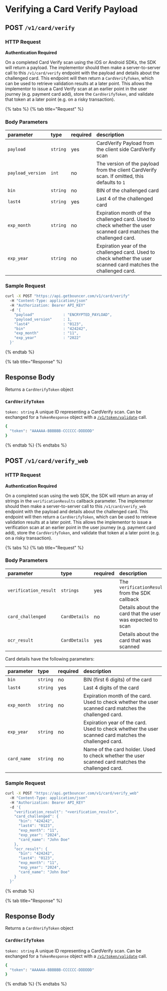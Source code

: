 # Verifying a Card Verify Payload

## **POST `/v1/card/verify`**

### HTTP Request

**Authentication Required**

On a completed Card Verify scan using the iOS or Android SDKs, the SDK will return a payload. The implementor should then make a server-to-server call to this `/v1/card/verify` endpoint with the payload and details about the challenged card. This endpoint will then return a `CardVerifyToken`, which can be used to retrieve validation results at a later point. This allows the implementor to issue a Card Verify scan at an earlier point in the user journey \(e.g. payment card add\), store the `CardVerifyToken`, and validate that token at a later point \(e.g. on a risky transaction\).

{% tabs %}
{% tab title="Request" %}
### Body Parameters

| parameter | type | required | description |
| :--- | :--- | :--- | :--- |
| `payload` | `string` | yes | CardVerify Payload from the client side CardVerify scan |
| `payload_version` | `int` | no | The version of the payload from the client CardVerify scan. If omitted, this defaults to `1` |
| `bin` | `string` | no | BIN of the challenged card |
| `last4` | `string` | yes | Last 4 of the challenged card |
| `exp_month` | `string` | no | Expiration month of the challenged card. Used to check whether the user scanned card matches the challenged card. |
| `exp_year` | `string` | no | Expiration year of the challenged card. Used to check whether the user scanned card matches the challenged card. |

### Sample Request

```bash
curl -X POST "https://api.getbouncer.com/v1/card/verify"
  -H "Content-Type: application/json"
  -H "Authorization: Bearer API_KEY"
  -d '{
    "payload"             : "ENCRYPTED_PAYLOAD",
    "payload_version"     : 1,
    "last4"               : "0123",
    "bin"                 : "424242",
    "exp_month"           : "11",
    "exp_year"            : "2022"
  }'
```
{% endtab %}

{% tab title="Response" %}
## Response Body

Returns a `CardVerifyToken` object

### `CardVerifyToken`

`token: string` A unique ID representing a CardVerify scan. Can be exchanged for a `TokenResponse` object with a [`/v1/token/validate`](https://docs.google.com/document/d/1zPc-20khzrr0VZ5gcohaso7JYx9MChHk1i5sahyOfpo/edit#) call.

```bash
{
  "token": "AAAAAA-BBBBBB-CCCCCC-DDDDDD"
}
```
{% endtab %}
{% endtabs %}

## **POST `/v1/card/verify_web`**

### HTTP Request

**Authentication Required**

On a completed scan using the web SDK, the SDK will return an array of strings in the `verificationResults` callback parameter. The implementor should then make a server-to-server call to this `/v1/card/verify_web` endpoint with the payload and details about the challenged card. This endpoint will then return a `CardVerifyToken`, which can be used to retrieve validation results at a later point. This allows the implementor to issue a verification scan at an earlier point in the user journey \(e.g. payment card add\), store the `CardVerifyToken`, and validate that token at a later point \(e.g. on a risky transaction\).

{% tabs %}
{% tab title="Request" %}
### Body Parameters

| parameter | type | required | description |
| :--- | :--- | :--- | :--- |
| `verification_result` | `strings` | yes | The `verificationResult` from the SDK callback |
| `card_challenged` | `CardDetails` | no | Details about the card that the user was expected to scan |
| `ocr_result` | `CardDetails` | yes | Details about the card that was scanned |

Card details have the following parameters:

| parameter | type | required | description |
| :--- | :--- | :--- | :--- |
| `bin` | `string` | no | BIN \(first 6 digits\) of the card |
| `last4` | `string` | yes | Last 4 digits of the card |
| `exp_month` | `string` | no | Expiration month of the card. Used to check whether the user scanned card matches the challenged card. |
| `exp_year` | `string` | no | Expiration year of the card. Used to check whether the user scanned card matches the challenged card. |
| `card_name` | `string` | no | Name of the card holder. Used to check whether the user scanned card matches the challenged card. |

### Sample Request

```bash
curl -X POST "https://api.getbouncer.com/v1/card/verify_web"
  -H "Content-Type: application/json"
  -H "Authorization: Bearer API_KEY"
  -d '{
    "verification_result": "<verification_result>",
    "card_challenged": {
      "bin": "424242",
      "last4": "0123",
      "exp_month": "11",
      "exp_year": "2024",
      "card_name": "John Doe"
    },
    "ocr_result": {
      "bin": "424242",
      "last4": "0123",
      "exp_month": "11",
      "exp_year": "2024",
      "card_name": "John Doe"
    }
  }'
```
{% endtab %}

{% tab title="Response" %}
## Response Body

Returns a `CardVerifyToken` object

### `CardVerifyToken`

`token: string` A unique ID representing a CardVerify scan. Can be exchanged for a `TokenResponse` object with a [`/v1/token/validate`](https://docs.google.com/document/d/1zPc-20khzrr0VZ5gcohaso7JYx9MChHk1i5sahyOfpo/edit#) call.

```bash
{
  "token": "AAAAAA-BBBBBB-CCCCCC-DDDDDD"
}
```
{% endtab %}
{% endtabs %}

